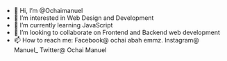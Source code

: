 - 👋 Hi, I’m @Ochaimanuel
- 👀 I’m interested in Web Design and Development
- 🌱 I’m currently learning JavaScript
- 💞️ I’m looking to collaborate on Frontend and Backend web development
- 📫 How to reach me: Facebook@ ochai abah emmz. Instagram@ Manuel_   Twitter@ Ochai Manuel

<!---
Ochaimanuel/Ochaimanuel is a ✨ special ✨ repository because its `README.md` (this file) appears on your GitHub profile.
You can click the Preview link to take a look at your changes.
--->
